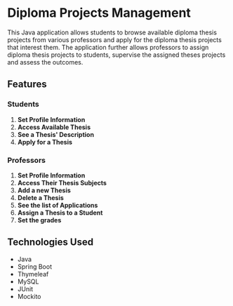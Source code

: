 # Diploma Projects Management

This Java application allows students to browse available
diploma thesis projects from various professors and apply for the diploma thesis projects that interest 
them. The application further allows professors to assign diploma thesis projects to students, supervise 
the assigned theses projects and assess the outcomes. 

## Features

### Students

1. **Set Profile Information**
2. **Access Available Thesis**
3. **See a Thesis' Description**
4. **Apply for a Thesis**

### Professors

1. **Set Profile Information**
2. **Access Their Thesis Subjects**
3. **Add a new Thesis**
4. **Delete a Thesis**
5. **See the list of Applications**
6. **Assign a Thesis to a Student**
7. **Set the grades**

## Technologies Used

- Java
- Spring Boot
- Thymeleaf
- MySQL
- JUnit
- Mockito
